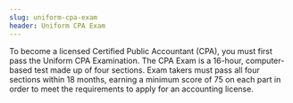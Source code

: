```yaml
---
slug: uniform-cpa-exam
header: Uniform CPA Exam
---
```


To become a licensed Certified Public Accountant (CPA), you must first pass the Uniform CPA Examination. The CPA Exam is a 16-hour, computer-based test made up of four sections. Exam takers must pass all four sections within 18 months, earning a minimum score of 75 on each part in order to meet the requirements to apply for an accounting license.
